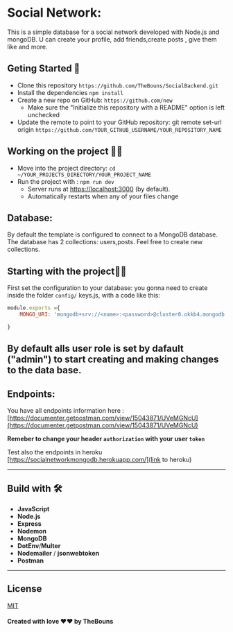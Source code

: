 # Social Network: 
This is a simple database for a social network developed with Node.js and mongoDB. 
U can create your profile, add friends,create posts , give them like and more.
## Geting Started 🚀
- Clone this repository `https://github.com/TheBouns/SocialBackend.git`
- Install the dependencies `npm install`
- Create a new repo on GitHub: `https://github.com/new`
    - Make sure the "Initialize this repository with a README" option is left unchecked
- Update the remote to point to your GitHub repository: git remote set-url origin `https://github.com/YOUR_GITHUB_USERNAME/YOUR_REPOSITORY_NAME`

## Working on the project 👷‍♂️
* Move into the project directory: `cd ~/YOUR_PROJECTS_DIRECTORY/YOUR_PROJECT_NAME`
* Run the project with : `npm run dev`
    * Server runs at [https://localhost:3000](https://localhost:3000) (by default).
    * Automatically restarts when any of your files change

## Database:

By default the template is configured to connect to a MongoDB database.
The database has 2 collections: users,posts.
Feel free to create new collections.

## Starting with the project🌟🌟

First set the configuration to your database:
you gonna need to create inside the folder `config/` keys.js, with a code like this: 
```js
module.exports ={
    MONGO_URI: 'mongodb+srv://<name>:<password>@cluster0.okkb4.mongodb.net/myFirstDatabase?retryWrites=true&w=majority'

}

```
By default alls user role is set by dafault ("admin") to start creating and making changes   to the data base.
----------------------------------------------------------------------------------------------------------

## Endpoints:

You have all endpoints information here : [https://documenter.getpostman.com/view/15043871/UVeMGNcU](https://documenter.getpostman.com/view/15043871/UVeMGNcU)

**Remeber to change your header `authorization` with your user `token`**

Test also the endpoints in heroku [https://socialnetworkmongodb.herokuapp.com/](link to heroku)

--------------------------------------------------------------------

## Build with 🛠
- **JavaScript**
- **Node.js**
- **Express**
- **Nodemon**
- **MongoDB**
- **DotEnv**/**Multer**
- **Nodemailer** / **jsonwebtoken**
- **Postman**
--------------------------------------------------------------------
## License
[MIT](https://choosealicense.com/licenses/mit/)

#### Created with love ❤❤ by TheBouns